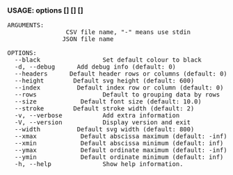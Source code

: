 ### USAGE: options [<options>] [<csv-name>] [<json-name>]
<pre>
ARGUMENTS:
  <csv-name>              CSV file name, "-" means use stdin
  <json-name>             JSON file name

OPTIONS:
  --black                 Set default colour to black
  -d, --debug <debug>     Add debug info (default: 0)
  --headers <headers>     Default header rows or columns (default: 0)
  --height <height>       Default svg height (default: 600)
  --index <index>         Default index row or column (default: 0)
  --rows                  Default to grouping data by rows
  --size <size>           Default font size (default: 10.0)
  --stroke <stroke>       Default stroke width (default: 2)
  -v, --verbose           Add extra information
  -V, --version           Display version and exit
  --width <width>         Default svg width (default: 800)
  --xmax <xmax>           Default abscissa maximum (default: -inf)
  --xmin <xmin>           Default abscissa minimum (default: inf)
  --ymax <ymax>           Default ordinate maximum (default: -inf)
  --ymin <ymin>           Default ordinate minimum (default: inf)
  -h, --help              Show help information.
</pre>
